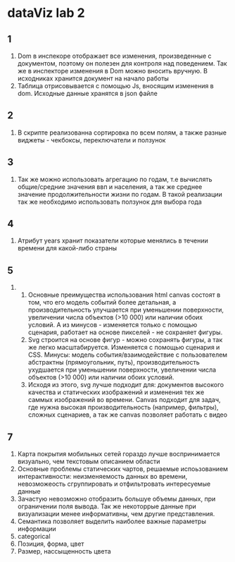 # dataViz lab 2

## 1

1. Dom в инспекоре отображает все изменения, произведенные с документом, поэтому он полезен для контроля над поведением. Так же в инспекторе изменения в Dom можно вносить вручную. В исходниках хранится документ на начало работы 
2. Таблица отрисовывается с помощью Js, вносящим изменения в dom. Исходные данные хранятся в json файле

## 2

1. В скрипте реализованна сортировка по всем полям, а также разные виджеты - чекбоксы, переключатели и ползунок

## 3

1. Так же можно использовать агрегацию по годам, т.е вычислять общие/средние значения ввп и населения, а так же среднее значение продолжительности жизни по годам. В такой реализации так же необходимо использовать ползунок для выбора года


## 4

1. Атрибут years хранит показатели которые менялись в течении времени для какой-либо страны


## 5

1.
    1. Основные преимущества использования html canvas состоят в том, что его модель событий более детальная, а производительность улучшается при уменьшении поверхности, увеличении числа объектов (>10 000) или наличии обоих условий.  А из минусов - изменяется только с помощью сценария, работает на основе пикселей - не сохраняет фигуры.
    2. Svg строится на основе фигур - можно сохранять фигуры, а так же легко масштабируется. Изменяется с помощью сценария и CSS. Минусы: модель события/взаимодействие с пользователем абстрактны (прямоугольник, путь), производительность ухудшается при уменьшении поверхности, увеличении числа объектов (>10 000) или наличии обоих условий.
    3. Исходя из этого, svg лучше подходит для: документов высокого качества и статических изображений и изменения тех же саммых изображений во времени. Canvas подходит для задач, где нужна высокая производительность (например, фильтры), сложных сценариев, а так же canvas позволяет работать с видео

## 7

1. Карта покрытия мобильных сетей гораздо лучше воспринимается визуально, чем текстовым описанием области 
2. Основные проблемы статических чартов, решаемые испоьзованием интерактивности: неизменяемость данных во времени, невозможеость сгруппировать и отфильтровать интересуемые данные
3. Зачастую невозможно отобразить большуе объемы данных, при ограничении поля вывода. Так же некоторрые данные при визуализации менее информативны, чем другие представления.
4. Семантика позволяет выделить наиболее важные параметры информации 
5. categorical
6. Позиция, форма, цвет
7. Размер, нассыщенность цвета


